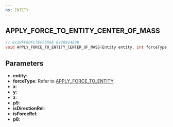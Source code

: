 ```yaml
---
ns: ENTITY
---
```

## APPLY_FORCE_TO_ENTITY_CENTER_OF_MASS

```c
// 0x18FF00FC7EFF559E 0x28924E98
void APPLY_FORCE_TO_ENTITY_CENTER_OF_MASS(Entity entity, int forceType, float x, float y, float z, BOOL p5, BOOL isDirectionRel, BOOL isForceRel, BOOL p8);
```

## Parameters
* **entity**: 
* **forceType**: Refer to [APPLY_FORCE_TO_ENTITY](#_0xC5F68BE9613E2D18)
* **x**: 
* **y**: 
* **z**: 
* **p5**: 
* **isDirectionRel**: 
* **isForceRel**: 
* **p8**: 

